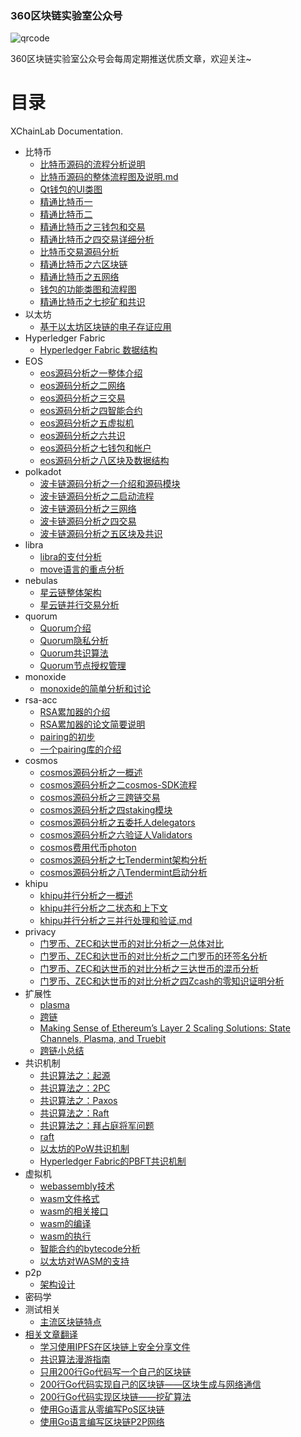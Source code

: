 
### 360区块链实验室公众号
![qrcode](https://p2.ssl.qhimg.com/t014eaf6f590f45d97c.jpg)

360区块链实验室公众号会每周定期推送优质文章，欢迎关注~

# 目录
XChainLab Documentation.

- 比特币
    - [比特币源码的流程分析说明](bitcoin/比特币源码的流程分析说明.txt)
    - [比特币源码的整体流程图及说明.md](bitcoin/比特币源码的整体流程图及说明.md)
    - [Qt钱包的UI类图](bitcoin/Qt钱包的UI类图.md)
    - [精通比特币一](bitcoin/精通比特币一.docx)
    - [精通比特币二](bitcoin/精通比特币二.docx)
    - [精通比特币之三钱包和交易](bitcoin/精通比特币之三钱包和交易.md)
    - [精通比特币之四交易详细分析](bitcoin/精通比特币之四交易详细分析.md)
    - [比特币交易源码分析](bitcoin/交易源码分析.pdf)
    - [精通比特币之六区块链](bitcoin/精通比特币之六区块链.md)
    - [精通比特币之五网络](bitcoin/精通比特币之五网络.md)
    - [钱包的功能类图和流程图](bitcoin/钱包的功能类图和流程图.md)
    - [精通比特币之七挖矿和共识](bitcoin/精通比特币之七挖矿和共识.md)
- 以太坊
    - [基于以太坊区块链的电子存证应用](ethereum/cunzheng.md)
- Hyperledger Fabric
    - [Hyperledger Fabric 数据结构](fabric/Fabric.block.data.structure.md)
- EOS
   - [eos源码分析之一整体介绍](eos/eos源码分析之一整体介绍.md)
   - [eos源码分析之二网络](eos/eos源码分析之二网络.md)
   - [eos源码分析之三交易](eos/eos源码分析之三交易.md)
   - [eos源码分析之四智能合约](eos/eos源码分析之四智能合约.md)
   - [eos源码分析之五虚拟机](eos/eos源码分析之五虚拟机.md)
   - [eos源码分析之六共识](eos/eos源码分析之六共识.md)
   - [eos源码分析之七钱包和帐户](eos/eos源码分析之七钱包和帐户.md)
   - [eos源码分析之八区块及数据结构](eos/eos源码分析之八区块及数据结构.md)
- polkadot
   - [波卡链源码分析之一介绍和源码模块](polkadot/波卡链源码分析之一介绍和源码模块.md)
   - [波卡链源码分析之二启动流程](polkadot/波卡链源码分析之二启动流程.md)
   - [波卡链源码分析之三网络](polkadot/波卡链源码分析之三网络.md)
   - [波卡链源码分析之四交易](polkadot/波卡链源码分析之四交易.md)
   - [波卡链源码分析之五区块及共识](polkadot/波卡链源码分析之五区块及共识.md)
- libra
   - [libra的支付分析](libra/libra的支付分析.md)
   - [move语言的重点分析](libra/move语言的重点分析.md)
- nebulas
   - [星云链整体架构](nebulas/星云链的整体架构.md)
   - [星云链并行交易分析](nebulas/星云链的并行交易分析.md)
- quorum
   - [Quorum介绍](quorum/quorum.introduction.md)
   - [Quorum隐私分析](quorum/quorum隐私分析.md)
   - [Quorum共识算法](quorum/quorum.raft.md)
   - [Quorum节点授权管理](quorum/quorum.node.permission.md)
- monoxide
   - [monoxide的简单分析和讨论](monoxide/monoxide的简单分析和讨论.md)
- rsa-acc
   - [RSA累加器的介绍](rsa-acc/RSA累加器的介绍.md)
   - [RSA累加器的论文简要说明](rsa-acc/RSA累加器的论文简要说明.md)
   - [pairing的初步](rsa-acc/pairing的初步.md)
   - [一个pairing库的介绍](rsa-acc/一个pairing库的介绍.md)
- cosmos
   - [cosmos源码分析之一概述](cosmos/cosmos源码分析之一概述.md)
   - [cosmos源码分析之二cosmos-SDK流程](cosmos/cosmos源码分析之二cosmos-SDK流程.md)
   - [cosmos源码分析之三跨链交易](cosmos/cosmos源码分析之三跨链交易.md)
   - [cosmos源码分析之四staking模块](cosmos/cosmos源码分析之四Staking模块.md)
   - [cosmos源码分析之五委托人delegators](cosmos/cosmos源码分析之五委托人delegators.md)
   - [cosmos源码分析之六验证人Validators](cosmos/cosmos源码分析之六验证人Validators.md)
   - [cosmos费用代币photon](cosmos/cosmos费用代币photon.md)
   - [cosmos源码分析之七Tendermint架构分析](cosmos/cosmos源码分析之七Tendermint架构分析.md)
   - [cosmos源码分析之八Tendermint启动分析](cosmos/cosmos源码分析之八Tendermint启动分析.md)
- khipu
   - [khipu并行分析之一概述](khipu/khipu并行分析之一概述.md)
   - [khipu并行分析之二状态和上下文](khipu/khipu并行分析之二状态和上下文.md)
   - [khipu并行分析之三并行处理和验证.md](khipu/khipu并行分析之三并行处理和验证.md)
- privacy
   - [门罗币、ZEC和达世币的对比分析之一总体对比](privacy/门罗币、ZEC和达世币的对比分析之一总体对比.md)
   - [门罗币、ZEC和达世币的对比分析之二门罗币的环签名分析](privacy/门罗币、ZEC和达世币的对比分析之二门罗币的环签名分析.md)
   - [门罗币、ZEC和达世币的对比分析之三达世币的混币分析](privacy/门罗币、ZEC和达世币的对比分析之三达世币的混币分析.md)
   - [门罗币、ZEC和达世币的对比分析之四Zcash的零知识证明分析](privacy/门罗币、ZEC和达世币的对比分析之四Zcash的零知识证明分析.md)
- 扩展性
    - [plasma](scalability/plasma/plasma-in-10-mins.md)
    - [跨链](scalability/Chain_Interoperability.md)
    - [Making Sense of Ethereum’s Layer 2 Scaling Solutions: State Channels, Plasma, and Truebit](https://medium.com/l4-media/making-sense-of-ethereums-layer-2-scaling-solutions-state-channels-plasma-and-truebit-22cb40dcc2f4)
    - [跨链小总结](scalability/跨链的应用小总结.docx)
- 共识机制
    - [共识算法之：起源](consensus/consensus.basic.md)
    - [共识算法之：2PC](consensus/consensus.2pc.md)
    - [共识算法之：Paxos](consensus/consensus.paxos.md)
    - [共识算法之：Raft](consensus/consensus.raft.md)
    - [共识算法之：拜占庭将军问题](consensus/consensus.byzantine.generals.md)
    - [raft](http://thesecretlivesofdata.com/raft/)
    - [以太坊的PoW共识机制](consensus/ethereum.pow.md)
    - [Hyperledger Fabric的PBFT共识机制](consensus/fabric.pbft.md)
- 虚拟机
    - [webassembly技术](VM/evm-ewasm/webassembly技术.md)
    - [wasm文件格式](VM/evm-ewasm/wasm文件格式.md)
    - [wasm的相关接口](VM/evm-ewasm/wasm的相关接口.md)
    - [wasm的编译](VM/evm-ewasm/wasm的编译.md)
    - [wasm的执行](VM/evm-ewasm/wasm的执行.md)
    - [智能合约的bytecode分析](VM/solc/智能合约的bytecode分析.md)
    - [以太坊对WASM的支持](VM/evm-ewasm/以太坊对WASM的支持.md)
- p2p
    - [架构设计](p2p/design)
- 密码学
- 测试相关
    - [主流区块链特点](testDoc/链调研的表.xlsx)
- [相关文章翻译](translate/translate-readme.md)
    - [学习使用IPFS在区块链上安全分享文件](translate/IPFS/learn-to-securely-share-files-on-the-blockchain-with-IPFS.md)
    - [共识算法漫游指南](translate/consensus/A_Hitchhiker's_Guide_to_Consensus_Algorithms.md)
    - [只用200行Go代码写一个自己的区块链](https://mp.weixin.qq.com/s/EQQoZp4qhLIt19PAIFhHtA)
    - [200行Go代码实现自己的区块链——区块生成与网络通信](https://mp.weixin.qq.com/s/pJBnEJv7xmvkstWmkVgadQ)
    - [200行Go代码实现区块链——挖矿算法](https://mp.weixin.qq.com/s/Nf7qg1nWaFYsO6x-yVyzxg)
    - [使用Go语言从零编写PoS区块链](https://mp.weixin.qq.com/s/eT1lXh32bsCKpZrwxQg7ww)
    - [使用Go语言编写区块链P2P网络](https://mp.weixin.qq.com/s/pHSull1QSxQWRvGyXSim5g)
